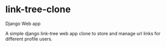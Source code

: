 # link-tree-clone
Django Web app


A simple django link-tree web app clone to store and manage url links for different profile users.
